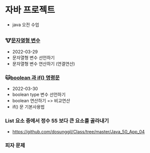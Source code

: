# 자바 프로젝트
* java 오전 수업

##

### :cow:[문자열형 변수](https://github.com/dosunggil/Class/tree/master/Java_10_Varriable_05)
* 2022-03-29
* 문자열형 변수 선언하기
* 문자열형 변수 연산하기 (연결연산)

### :cat:[boolean 과 if() 명령문](https://github.com/dosunggil/Class/tree/master/Java_10_Varriable_06)
* 2022-03-30
* boolean type 변수 선언하기
* boolean 연산하기 => 비교연산
* if() 문 기본사용법


### List 요소 중에서 정수 55 보다 큰 요소를 골라내기
* https://github.com/dosunggil/Class/tree/master/Java_50_App_04

### 피자 문제 